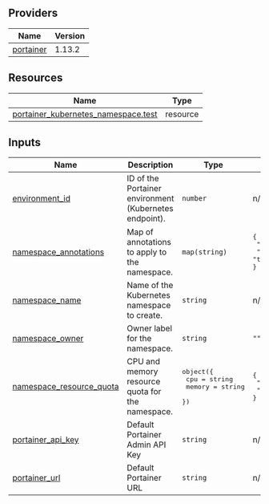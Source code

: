 <!-- BEGIN_TF_DOCS -->


## Providers

| Name | Version |
|------|---------|
| <a name="provider_portainer"></a> [portainer](#provider\_portainer) | 1.13.2 |

## Resources

| Name | Type |
|------|------|
| [portainer_kubernetes_namespace.test](https://registry.terraform.io/providers/portainer/portainer/latest/docs/resources/kubernetes_namespace) | resource |

## Inputs

| Name | Description | Type | Default | Required |
|------|-------------|------|---------|:--------:|
| <a name="input_environment_id"></a> [environment\_id](#input\_environment\_id) | ID of the Portainer environment (Kubernetes endpoint). | `number` | n/a | yes |
| <a name="input_namespace_annotations"></a> [namespace\_annotations](#input\_namespace\_annotations) | Map of annotations to apply to the namespace. | `map(string)` | <pre>{<br/>  "env": "test",<br/>  "owner": "terraform"<br/>}</pre> | no |
| <a name="input_namespace_name"></a> [namespace\_name](#input\_namespace\_name) | Name of the Kubernetes namespace to create. | `string` | n/a | yes |
| <a name="input_namespace_owner"></a> [namespace\_owner](#input\_namespace\_owner) | Owner label for the namespace. | `string` | `""` | no |
| <a name="input_namespace_resource_quota"></a> [namespace\_resource\_quota](#input\_namespace\_resource\_quota) | CPU and memory resource quota for the namespace. | <pre>object({<br/>    cpu    = string<br/>    memory = string<br/>  })</pre> | <pre>{<br/>  "cpu": "800m",<br/>  "memory": "129Mi"<br/>}</pre> | no |
| <a name="input_portainer_api_key"></a> [portainer\_api\_key](#input\_portainer\_api\_key) | Default Portainer Admin API Key | `string` | n/a | yes |
| <a name="input_portainer_url"></a> [portainer\_url](#input\_portainer\_url) | Default Portainer URL | `string` | n/a | yes |
<!-- END_TF_DOCS -->